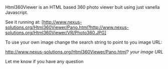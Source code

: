 Html360Viewer is an HTML based 360 photo viewer buit using just vanella Javascript.

See it running at: [http://www.nexus-solutions.org/Html360Viewer/Pano.html?http://www.nexus-solutions.org/Html360Viewer/VR/Photo360.JPG]

To use your own image change the search string to point to you image URL:

http://www.nexus-solutions.org/Html360Viewer/Pano.html? _your image URL_

Let me know if you have any question
